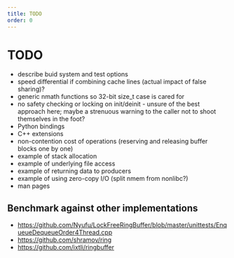 ```yaml
---
title: TODO
order: 0
---
```


# TODO

- describe buid system and test options
- speed differential if combining cache lines (actual impact of false sharing)?
- generic nmath functions so 32-bit size_t case is cared for
- no safety checking or locking on init/deinit - unsure of the best approach here;
	maybe a strenuous warning to the caller not to shoot themselves in the foot?
- Python bindings
- C++ extensions
- non-contention cost of operations (reserving and releasing buffer blocks
	one by one)
- example of stack allocation
- example of underlying file access
- example of returning data to producers
- example of using zero-copy I/O (split nmem from nonlibc?)
- man pages

## Benchmark against other implementations

- <https://github.com/Nyufu/LockFreeRingBuffer/blob/master/unittests/EnqueueDequeueOrder4Thread.cpp>
- <https://github.com/shramov/ring>
- <https://github.com/ixtli/ringbuffer>
